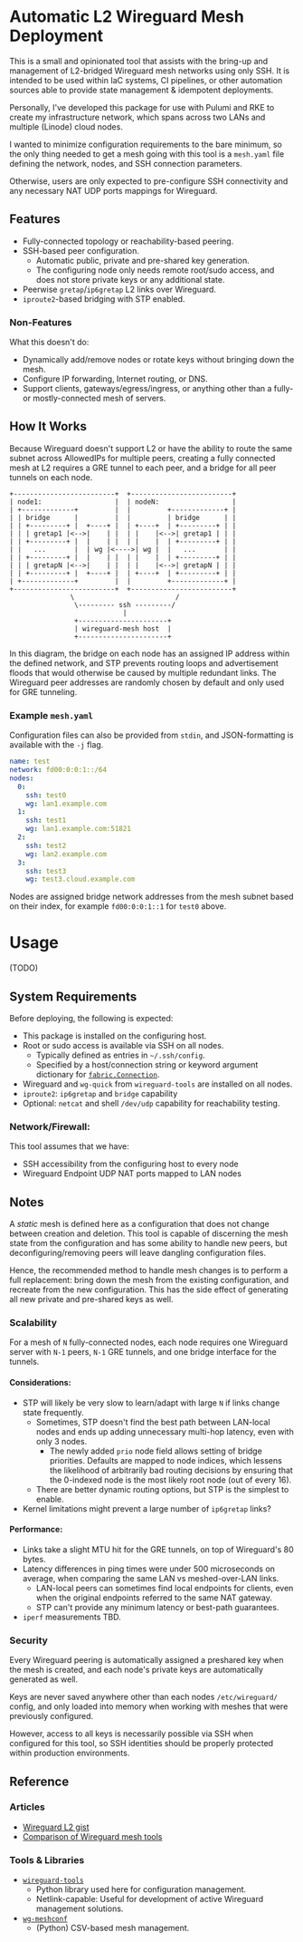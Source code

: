 # Automatic L2 Wireguard Mesh Deployment

This is a small and opinionated tool that assists with the bring-up and
management of L2-bridged Wireguard mesh networks using only SSH.
It is intended to be used within IaC systems, CI pipelines, or other
automation sources able to provide state management & idempotent deployments.

Personally, I've developed this package for use with Pulumi and RKE to create my infrastructure network,
which spans across two LANs and multiple (Linode) cloud nodes.

I wanted to minimize configuration requirements to the bare minimum, so the only thing needed to get a 
mesh going with this tool is a `mesh.yaml` file defining the network, nodes, and SSH connection parameters.

Otherwise, users are only expected to pre-configure SSH connectivity and any necessary NAT UDP ports mappings for Wireguard.

## Features
- Fully-connected topology or reachability-based peering.
- SSH-based peer configuration.
  - Automatic public, private and pre-shared key generation.
  - The configuring node only needs remote root/sudo access, and does not store private keys or any additional state.
- Peerwise `gretap`/`ip6gretap` L2 links over Wireguard.
- `iproute2`-based bridging with STP enabled.

### Non-Features
What this doesn't do:
- Dynamically add/remove nodes or rotate keys without bringing down the mesh.
- Configure IP forwarding, Internet routing, or DNS.
- Support clients, gateways/egress/ingress, or anything other than a fully- or mostly-connected mesh of servers.

## How It Works

Because Wireguard doesn't support L2 or have the ability to route the same subnet across AllowedIPs for multiple peers,
creating a fully connected mesh at L2 requires a GRE tunnel to each peer, and a bridge for all peer tunnels on each node.
```
+-------------------------+  +-------------------------+
| node1:                  |  | nodeN:                  |
| +-------------+         |  |         +-------------+ |
| | bridge      |         |  |         | bridge      | |
| | +---------+ |  +----+ |  | +----+  | +---------+ | |
| | | gretap1 |<-->|    | |  | |    |<-->| gretap1 | | |
| | +---------+ |  |    | |  | |    |  | +---------+ | |
| |   ...       |  | wg |<---->| wg |  |   ...       | |
| | +---------+ |  |    | |  | |    |  | +---------+ | |
| | | gretapN |<-->|    | |  | |    |<-->| gretapN | | |
| | +---------+ |  +----+ |  | +----+  | +---------+ | |
| +-------------+         |  |         +-------------+ |
+-------------------------+  +-------------------------+
               \                         /
                \--------- ssh ---------/
                            |
                +----------------------+
                | wireguard-mesh host  |
                +----------------------+
```
In this diagram, the bridge on each node has an assigned IP address within the defined network, and
STP prevents routing loops and advertisement floods that would otherwise be caused by multiple redundant links.
The Wireguard peer addresses are randomly chosen by default and only used for GRE tunneling.

### Example `mesh.yaml`
Configuration files can also be provided from `stdin`, and JSON-formatting is available with the `-j` flag.

```yaml
name: test
network: fd00:0:0:1::/64
nodes:
  0:
    ssh: test0
    wg: lan1.example.com
  1:
    ssh: test1
    wg: lan1.example.com:51821
  2:
    ssh: test2
    wg: lan2.example.com
  3:
    ssh: test3
    wg: test3.cloud.example.com
```

Nodes are assigned bridge network addresses from the mesh subnet based on their index, for example
`fd00:0:0:1::1` for `test0` above.

# Usage
(TODO)

## System Requirements
Before deploying, the following is expected:
- This package is installed on the configuring host.
- Root or sudo access is available via SSH on all nodes.
  - Typically defined as entries in `~/.ssh/config`.
  - Specified by a host/connection string or keyword argument dictionary for [`fabric.Connection`](https://docs.fabfile.org/en/latest/api/connection.html).
- Wireguard and `wg-quick` from `wireguard-tools` are installed on all nodes.
- `iproute2`: `ip6gretap` and `bridge` capability
- Optional: `netcat` and shell `/dev/udp` capability for reachability testing.

### Network/Firewall:
This tool assumes that we have:
  - SSH accessibility from the configuring host to every node
  - Wireguard Endpoint UDP NAT ports mapped to LAN nodes

## Notes

A _static_ mesh is defined here as a configuration that does not change between creation and
deletion. This tool is capable of discerning the mesh state from the configuration
and has some ability to handle new peers, but deconfiguring/removing peers will leave dangling configuration files.

Hence, the recommended method to handle mesh changes is to perform a full replacement:
bring down the mesh from the existing configuration, and recreate from the new
configuration. This has the side effect of generating all new private and pre-shared keys as well.

### Scalability

For a mesh of `N` fully-connected nodes, each node requires one Wireguard server with `N-1` peers,
`N-1` GRE tunnels, and one bridge interface for the tunnels. 

#### Considerations:
- STP will likely be very slow to learn/adapt with large `N` if links change state frequently.
  - Sometimes, STP doesn't find the best path between LAN-local nodes and ends up
    adding unnecessary multi-hop latency, even with only 3 nodes.
    - The newly added `prio` node field allows setting of bridge priorities. Defaults are mapped to node indices, which lessens
      the likelihood of arbitrarily bad routing decisions by ensuring that the 0-indexed node is the most likely root node (out of every 16).
  - There are better dynamic routing options, but STP is the simplest to enable.
- Kernel limitations might prevent a large number of `ip6gretap` links?

#### Performance:
- Links take a slight MTU hit for the GRE tunnels, on top of Wireguard's 80 bytes.
- Latency differences in ping times were under 500 microseconds on average,
  when comparing the same LAN vs meshed-over-LAN links.
  - LAN-local peers can sometimes find local endpoints for clients, even when the original endpoints
    referred to the same NAT gateway.
  - STP can't provide any minimum latency or best-path guarantees.
- `iperf` measurements TBD.

### Security

Every Wireguard peering is automatically assigned a preshared key when the mesh is created, and each node's
private keys are automatically generated as well.

Keys are never saved anywhere other than each nodes `/etc/wireguard/` config, and only loaded into memory when working
with meshes that were previously configured.

However, access to all keys is necessarily possible via SSH when configured for this tool,
so SSH identities should be properly protected within production environments.

## Reference

### Articles
- [Wireguard L2 gist](https://gist.github.com/zOrg1331/a2a7ffb3cfe3b3b821d45d6af00cb8f6)
- [Comparison of Wireguard mesh tools](https://github.com/HarvsG/WireGuardMeshes)


### Tools & Libraries
- [`wireguard-tools`](https://github.com/cmusatyalab/wireguard-tools)
  - Python library used here for configuration management.
  - Netlink-capable: Useful for development of active Wireguard management solutions.
- [`wg-meshconf`](https://github.com/k4yt3x/wg-meshconf)
  - (Python) CSV-based mesh management. 
